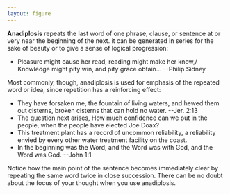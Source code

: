 ```yaml
---
layout: figure
---
```


**Anadiplosis** repeats the last word of one phrase, clause, or sentence at or very near the beginning of the next. it can be generated in series for the sake of beauty or to give a sense of logical progression:

 - Pleasure might cause her read, reading might make her know,/ Knowledge might pity win, and pity grace obtain... --Philip Sidney

Most commonly, though, anadiplosis is used for emphasis of the repeated word or idea, since repetition has a reinforcing effect:

 - They have forsaken me, the fountain of living waters, and hewed them out cisterns, broken cisterns that can hold no water. --Jer. 2:13
 - The question next arises, How much confidence can we put in the people, when the people have elected Joe Doax?
 - This treatment plant has a record of uncommon reliability, a reliability envied by every other water treatment facility on the coast.
 - In the beginning was the Word, and the Word was with God, and the Word was God. --John 1:1

Notice how the main point of the sentence becomes immediately clear by repeating the same word twice in close succession. There can be no doubt about the focus of your thought when you use anadiplosis.